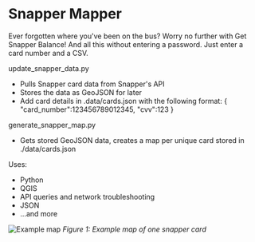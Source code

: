 # Snapper Mapper #

Ever forgotten where you've been on the bus? Worry no further with Get Snapper Balance! And all this without entering a password. Just enter a card number and a CSV.

update_snapper_data.py
- Pulls Snapper card data from Snapper's API
- Stores the data as GeoJSON for later
- Add card details in .data/cards.json with the following format:
{
    "card_number":123456789012345,
    "cvv":123
}

generate_snapper_map.py
- Gets stored GeoJSON data, creates a map per unique card stored in ./data/cards.json

Uses:
* Python
* QGIS
* API queries and network troubleshooting
* JSON
* ...and more

![Example map](./maps/1010000011267390.png) 
*Figure 1: Example map of one snapper card*

